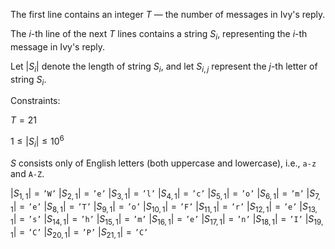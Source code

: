 The first line contains an integer $T$ — the number of messages in Ivy's reply.

The $i$-th line of the next $T$ lines contains a string $S_i$, representing the $i$-th message in Ivy's reply.

Let $|S_i|$ denote the length of string $S_i$, and let $S_{i,j}$ represent the $j$-th letter of string $S_i$.

Constraints:

$T = 21$

$1 \leq |S_i| \leq 10^6$

$S$ consists only of English letters (both uppercase and lowercase), i.e., `a-z` and `A-Z`.

$|S_{1,1}| = \texttt{'W'}$
$|S_{2,1}| = \texttt{'e'}$
$|S_{3,1}| = \texttt{'l'}$
$|S_{4,1}| = \texttt{'c'}$
$|S_{5,1}| = \texttt{'o'}$
$|S_{6,1}| = \texttt{'m'}$
$|S_{7,1}| = \texttt{'e'}$
$|S_{8,1}| = \texttt{'T'}$
$|S_{9,1}| = \texttt{'o'}$
$|S_{10,1}| = \texttt{'F'}$
$|S_{11,1}| = \texttt{'r'}$
$|S_{12,1}| = \texttt{'e'}$
$|S_{13,1}| = \texttt{'s'}$
$|S_{14,1}| = \texttt{'h'}$
$|S_{15,1}| = \texttt{'m'}$
$|S_{16,1}| = \texttt{'e'}$
$|S_{17,1}| = \texttt{'n'}$
$|S_{18,1}| = \texttt{'I'}$
$|S_{19,1}| = \texttt{'C'}$
$|S_{20,1}| = \texttt{'P'}$
$|S_{21,1}| = \texttt{'C'}$
